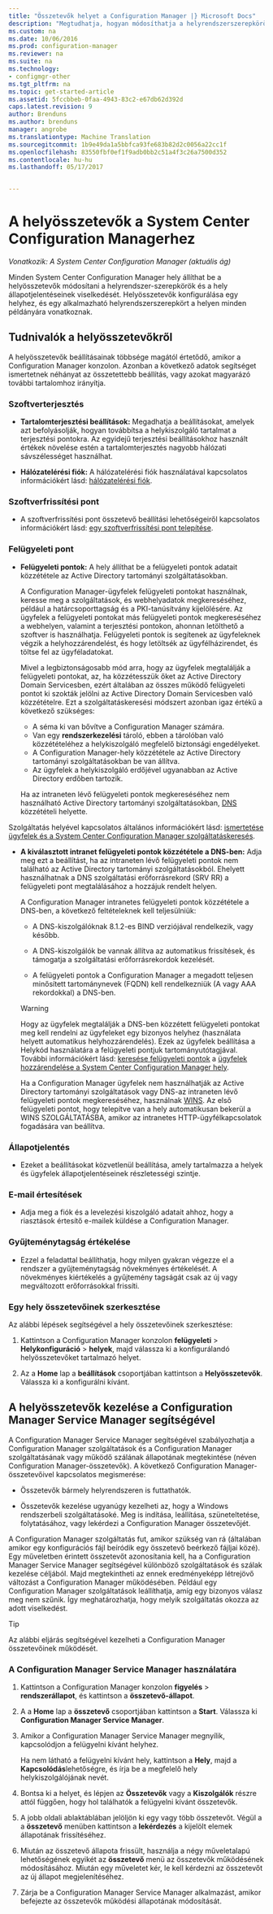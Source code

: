 ```yaml
---
title: "Összetevők helyet a Configuration Manager |} Microsoft Docs"
description: "Megtudhatja, hogyan módosíthatja a helyrendszerszerepkörök és a hely állapotjelentéseinek viselkedését helyösszetevők konfigurálásával."
ms.custom: na
ms.date: 10/06/2016
ms.prod: configuration-manager
ms.reviewer: na
ms.suite: na
ms.technology:
- configmgr-other
ms.tgt_pltfrm: na
ms.topic: get-started-article
ms.assetid: 5fccbbeb-0faa-4943-83c2-e67db62d392d
caps.latest.revision: 9
author: Brenduns
ms.author: brenduns
manager: angrobe
ms.translationtype: Machine Translation
ms.sourcegitcommit: 1b9e49da1a5bbfca93fe683b82d2c0056a22cc1f
ms.openlocfilehash: 83550fbf0ef1f9adb0bb2c51a4f3c26a7500d352
ms.contentlocale: hu-hu
ms.lasthandoff: 05/17/2017


---
```

# <a name="site-components-for-system-center-configuration-manager"></a>A helyösszetevők a System Center Configuration Managerhez

*Vonatkozik: A System Center Configuration Manager (aktuális ág)*

Minden System Center Configuration Manager hely állíthat be a helyösszetevők módosítani a helyrendszer-szerepkörök és a hely állapotjelentéseinek viselkedését. Helyösszetevők konfigurálása egy helyhez, és egy alkalmazható helyrendszerszerepkört a helyen minden példányára vonatkoznak.  

## <a name="about-site-components"></a>Tudnivalók a helyösszetevőkről  
 A helyösszetevők beállításainak többsége magától értetődő, amikor a Configuration Manager konzolon. Azonban a következő adatok segítséget ismertetnek néhányat az összetettebb beállítás, vagy azokat magyarázó további tartalomhoz irányítja.  

### <a name="software-distribution"></a>Szoftverterjesztés  

-   **Tartalomterjesztési beállítások:**  Megadhatja a beállításokat, amelyek azt befolyásolják, hogyan továbbítsa a helykiszolgáló tartalmat a terjesztési pontokra. Az egyidejű terjesztési beállításokhoz használt értékek növelése estén a tartalomterjesztés nagyobb hálózati sávszélességet használhat.  

-   **Hálózatelérési fiók:**  A hálózatelérési fiók használatával kapcsolatos információkért lásd: [hálózatelérési fiók](../../../../core/plan-design/hierarchy/manage-accounts-to-access-content.md#bkmk_NAA).  

### <a name="software-update-point"></a>Szoftverfrissítési pont  

-   A szoftverfrissítési pont összetevő beállítási lehetőségeiről kapcsolatos információkért lásd: [egy szoftverfrissítési pont telepítése](../../../../sum/get-started/install-a-software-update-point.md).  

### <a name="management-point"></a>Felügyeleti pont  

-   **Felügyeleti pontok:** A hely állíthat be a felügyeleti pontok adatait közzététele az Active Directory tartományi szolgáltatásokban.  

     A Configuration Manager-ügyfelek felügyeleti pontokat használnak, keresse meg a szolgáltatások, és webhelyadatok megkereséséhez, például a határcsoporttagság és a PKI-tanúsítvány kijelölésére. Az ügyfelek a felügyeleti pontokat más felügyeleti pontok megkereséséhez a webhelyen, valamint a terjesztési pontokon, ahonnan letölthető a szoftver is használhatja. Felügyeleti pontok is segítenek az ügyfeleknek végzik a helyhozzárendelést, és hogy letöltsék az ügyfélházirendet, és töltse fel az ügyféladatokat.  

     Mivel a legbiztonságosabb mód arra, hogy az ügyfelek megtalálják a felügyeleti pontokat, az, ha közzétesszük őket az Active Directory Domain Servicesben, ezért általában az összes működő felügyeleti pontot ki szokták jelölni az Active Directory Domain Servicesben való közzétételre. Ezt a szolgáltatáskeresési módszert azonban igaz értékű a következő szükséges:

     - A séma ki van bővítve a Configuration Manager számára.
     - Van egy **rendszerkezelési** tároló, ebben a tárolóban való közzétételéhez a helykiszolgáló megfelelő biztonsági engedélyeket.
     - A Configuration Manager-hely közzététele az Active Directory tartományi szolgáltatásokban be van állítva.
     - Az ügyfelek a helykiszolgáló erdőjével ugyanabban az Active Directory erdőben tartozik.  

     Ha az intraneten lévő felügyeleti pontok megkereséséhez nem használható Active Directory tartományi szolgáltatásokban, [DNS](../../../../core/plan-design/hierarchy/understand-how-clients-find-site-resources-and-services.md#bkmk_dns) közzétételi helyette.  

 Szolgáltatás helyével kapcsolatos általános információkért lásd: [ismertetése ügyfelek és a System Center Configuration Manager szolgáltatáskeresés](../../../../core/plan-design/hierarchy/understand-how-clients-find-site-resources-and-services.md).  

-   **A kiválasztott intranet felügyeleti pontok közzététele a DNS-ben:** Adja meg ezt a beállítást, ha az intraneten lévő felügyeleti pontok nem található az Active Directory tartományi szolgáltatásokból. Ehelyett használhatnak a DNS szolgáltatási erőforrásrekord (SRV RR) a felügyeleti pont megtalálásához a hozzájuk rendelt helyen.  

    A Configuration Manager intranetes felügyeleti pontok közzététele a DNS-ben, a következő feltételeknek kell teljesülniük:  

    -   A DNS-kiszolgálóknak 8.1.2-es BIND verziójával rendelkezik, vagy később.  

    -   A DNS-kiszolgálók be vannak állítva az automatikus frissítések, és támogatja a szolgáltatási erőforrásrekordok kezelését.  

    -   A felügyeleti pontok a Configuration Manager a megadott teljesen minősített tartománynevek (FQDN) kell rendelkezniük (A vagy AAA rekordokkal) a DNS-ben.  

    > [!WARNING]  
    >  Hogy az ügyfelek megtalálják a DNS-ben közzétett felügyeleti pontokat meg kell rendelni az ügyfeleket egy bizonyos helyhez (használata helyett automatikus helyhozzárendelés). Ezek az ügyfelek beállítása a Helykód használatára a felügyeleti pontjuk tartományutótagjával. További információkért lásd: [keresése felügyeleti pontok](/sccm/core/clients/deploy/assign-clients-to-a-site#locating-management-points) a [ügyfelek hozzárendelése a System Center Configuration Manager hely](/sccm/core/clients/deploy/assign-clients-to-a-site).  

     Ha a Configuration Manager ügyfelek nem használhatják az Active Directory tartományi szolgáltatások vagy DNS-az intraneten lévő felügyeleti pontok megkereséséhez, használnak [WINS](../../../../core/plan-design/hierarchy/understand-how-clients-find-site-resources-and-services.md#bkmk_wins). Az első felügyeleti pontot, hogy telepítve van a hely automatikusan bekerül a WINS SZOLGÁLTATÁSBA, amikor az intranetes HTTP-ügyfélkapcsolatok fogadására van beállítva.  

### <a name="status-reporting"></a>Állapotjelentés  

-   Ezeket a beállításokat közvetlenül beállítása, amely tartalmazza a helyek és ügyfelek állapotjelentéseinek részletességi szintje.  

### <a name="email-notification"></a>E-mail értesítések  

-   Adja meg a fiók és a levelezési kiszolgáló adatait ahhoz, hogy a riasztások értesítő e-mailek küldése a Configuration Manager.  

### <a name="collection-membership-evaluation"></a>Gyűjteménytagság értékelése  

-   Ezzel a feladattal beállíthatja, hogy milyen gyakran végezze el a rendszer a gyűjteménytagság növekményes értékelését. A növekményes kiértékelés a gyűjtemény tagságát csak az új vagy megváltozott erőforrásokkal frissíti.  

### <a name="edit-the-site-components-at-a-site"></a>Egy hely összetevőinek szerkesztése  

Az alábbi lépések segítségével a hely összetevőinek szerkesztése:

1.  Kattintson a Configuration Manager konzolon **felügyeleti** > **Helykonfiguráció** > **helyek**, majd válassza ki a konfigurálandó helyösszetevőket tartalmazó helyet.  

2.  Az a **Home** lap a **beállítások** csoportjában kattintson a **Helyösszetevők**. Válassza ki a konfigurálni kívánt.  

##  <a name="BKMK_ServiceMgr"></a> A helyösszetevők kezelése a Configuration Manager Service Manager segítségével  
A Configuration Manager Service Manager segítségével szabályozhatja a Configuration Manager szolgáltatások és a Configuration Manager szolgáltatásának vagy működő szálának állapotának megtekintése (néven Configuration Manager-összetevők). A következő Configuration Manager-összetevőivel kapcsolatos megismerése:  

-   Összetevők bármely helyrendszeren is futtathatók.  

-   Összetevők kezelése ugyanúgy kezelheti az, hogy a Windows rendszerbeli szolgáltatásoké. Meg is indítása, leállítása, szüneteltetése, folytatásához, vagy lekérdezi a Configuration Manager összetevőjét.  

A Configuration Manager szolgáltatás fut, amikor szükség van rá (általában amikor egy konfigurációs fájl beíródik egy összetevő beérkező fájljai közé). Egy műveletben érintett összetevőt azonosítania kell, ha a Configuration Manager Service Manager segítségével különböző szolgáltatások és szálak kezelése céljából. Majd megtekintheti az ennek eredményeképp létrejövő változást a Configuration Manager működésében. Például egy Configuration Manager szolgáltatások leállíthatja, amíg egy bizonyos válasz meg nem szűnik. Így meghatározhatja, hogy melyik szolgáltatás okozza az adott viselkedést.  

> [!TIP]  
>  Az alábbi eljárás segítségével kezelheti a Configuration Manager összetevőinek működését.  

### <a name="use-the-configuration-manager-service-manager"></a>A Configuration Manager Service Manager használatára  

1.  Kattintson a Configuration Manager konzolon **figyelés** >  **rendszerállapot**, és kattintson a **összetevő-állapot**.  

2.  A a **Home** lap a **összetevő** csoportjában kattintson a **Start**. Válassza ki **Configuration Manager Service Manager**.  

3.  Amikor a Configuration Manager Service Manager megnyílik, kapcsolódjon a felügyelni kívánt helyhez.  

     Ha nem látható a felügyelni kívánt hely, kattintson a **Hely**, majd a **Kapcsolódás**lehetőségre, és írja be a megfelelő hely helykiszolgálójának nevét.  

4.  Bontsa ki a helyet, és lépjen az **Összetevők** vagy a **Kiszolgálók** részre attól függően, hogy hol találhatók a felügyelni kívánt összetevők.  

5.  A jobb oldali ablaktáblában jelöljön ki egy vagy több összetevőt. Végül a a **összetevő** menüben kattintson a **lekérdezés** a kijelölt elemek állapotának frissítéséhez.  

6.  Miután az összetevő állapota frissült, használja a négy műveletalapú lehetőségének egyikét az **összetevő** menü az összetevők működésének módosításához. Miután egy műveletet kér, le kell kérdezni az összetevőt az új állapot megjelenítéséhez.  

7.  Zárja be a Configuration Manager Service Manager alkalmazást, amikor befejezte az összetevők működési állapotának módosítását.  

